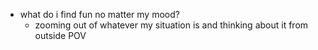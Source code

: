  * what do i find fun no matter my mood?
    * zooming out of whatever my situation is and thinking about it from outside POV
